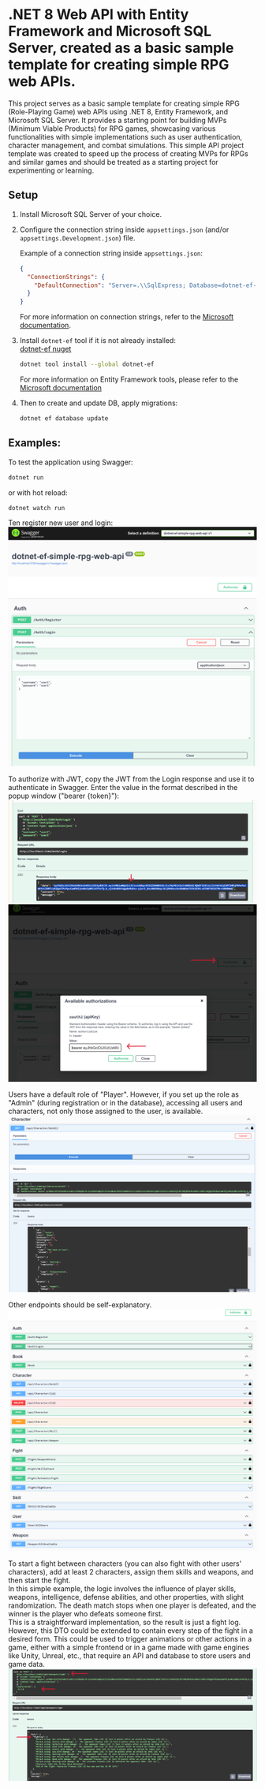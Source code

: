 # .NET 8 Web API with Entity Framework and Microsoft SQL Server, created as a basic sample template for creating simple RPG web APIs.

This project serves as a basic sample template for creating simple RPG (Role-Playing Game) web APIs using .NET 8, Entity Framework, and Microsoft SQL Server. It provides a starting point for building MVPs (Minimum Viable Products) for RPG games, showcasing various functionalities with simple implementations such as user authentication, character management, and combat simulations. This simple API project template was created to speed up the process of creating MVPs for RPGs and similar games and should be treated as a starting project for experimenting or learning.

## Setup

1. Install Microsoft SQL Server of your choice.
2. Configure the connection string inside `appsettings.json` (and/or `appsettings.Development.json`) file.

    Example of a connection string inside `appsettings.json`:

    ```json
    {
      "ConnectionStrings": {
        "DefaultConnection": "Server=.\\SqlExpress; Database=dotnet-ef-api-rpg-game; Trusted_Connection=true; TrustServerCertificate=true;"
      }
    }
    ```
    For more information on connection strings, refer to the [Microsoft documentation](https://learn.microsoft.com/en-us/dotnet/api/system.data.sqlclient.sqlconnection.connectionstring?view=dotnet-plat-ext-8.0).

3. Install `dotnet-ef` tool if it is not already installed:  
   [dotnet-ef nuget](https://www.nuget.org/packages/dotnet-ef)
   ```sh
   dotnet tool install --global dotnet-ef
   ```
    For more information on Entity Framework tools, please refer to the [Microsoft documentation](https://learn.microsoft.com/en-us/ef/core/cli/dotnet)
   
5. Then to create and update DB, apply migrations:
   ```sh
   dotnet ef database update
   ```

## Examples:
To test the application using Swagger:
   ```sh
   dotnet run
   ```
or with hot reload:
   ```sh
   dotnet watch run
   ```
Ten register new user and login:
![Screenshot Login Request](Demo/Screenshot_Login1.png)

To authorize with JWT, copy the JWT from the Login response and use it to authenticate in Swagger. Enter the value in the format described in the popup window ("bearer {token}"):
![Screenshot JWT](Demo/Screenshot_Login2.png)
![Screenshot JWT bearer Authentication](Demo/Screenshot_Login3.png)

Users have a default role of "Player". However, if you set up the role as "Admin" (during registration or in the database), accessing all users and characters, not only those assigned to the user, is available.
![Screenshot Get All Characters Request](Demo/Screenshot_GetAllCharacters.png)

Other endpoints should be self-explanatory.
![Screenshot Swagger](Demo/Screenshot_Swagger.png)

To start a fight between characters (you can also fight with other users' characters), add at least 2 characters, assign them skills and weapons, and then start the fight.  
In this simple example, the logic involves the influence of player skills, weapons, intelligence, defense abilities, and other properties, with slight randomization. The death match stops when one player is defeated, and the winner is the player who defeats someone first.  
This is a straightforward implementation, so the result is just a fight log. However, this DTO could be extended to contain every step of the fight in a desired form. This could be used to trigger animations or other actions in a game, either with a simple frontend or in a game made with game engines like Unity, Unreal, etc., that require an API and database to store users and game data.   
![Screenshot Example of fight log](Demo/Screenshot_FightLog.png)
